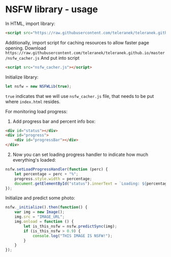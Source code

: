 # NSFW library - usage

In HTML, import library:

```html
<script src="https://raw.githubusercontent.com/teleranek/teleranek.github.io/master/nsfwlib.js"></script>
```
Additionally, import script for caching resources to allow faster page opening. Download
`https://raw.githubusercontent.com/teleranek/teleranek.github.io/master/nsfw_cacher.js`
And put into script
```html
<script src="nsfw_cacher.js"></script>
```

Initialize library:
```javascript
let nsfw = new NSFWLib(true);
```
`true` indicates that we will use `nsfw_cacher.js` file, that needs to be put where `index.html` resides.

For monitoring load progress:
1. Add progress bar and percent info box:
```html
<div id="status"></div>
<div id="progress">
	<div id="progressBar"></div>
</div>
```
2. Now you can set loading progress handler to indicate how much everything's loaded:
```javascript
nsfw.setLoadProgressHandler(function (perc) {
	let percentage = perc + "%";
    progress.style.width = percentage;
    document.getElementById("status").innerText = `Loading: ${percentage}`;
});
```

Initialize and predict some photo:
```javascript
nsfw._initialize().then(function() {
	var img = new Image();
	img.src = "IMAGE_URL";
	img.onload = function () {
		let is_this_nsfw = nsfw.predictSync(img);
		if (is_this_nsfw > 0.9) {
			console.log("THIS IMAGE IS NSFW!");
		}
	}
});
```
